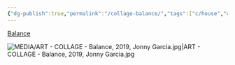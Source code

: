```yaml
---
{"dg-publish":true,"permalink":"/collage-balance/","tags":["c/house","c/boat","c/water","c/submerged","c/colour-red","c/slum","c/poverty","c/innequality","collage/year-2019","c/under-water","collage/landscape"],"created":"2024-06-28T12:56:50.000-04:00","updated":"2025-09-09T13:33:01.546-04:00"}
---
```



[Balance](https://www.instagram.com/p/ByqsDlDhfS_/)

![MEDIA/ART - COLLAGE - Balance, 2019, Jonny Garcia.jpg|ART - COLLAGE - Balance, 2019, Jonny Garcia.jpg](/img/user/MEDIA/ART%20-%20COLLAGE%20-%20Balance,%202019,%20Jonny%20Garcia.jpg)